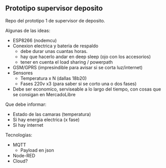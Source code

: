 ## Prototipo supervisor deposito

Repo del prototipo 1 de supervisor de deposito.

Algunas de las ideas:
- ESP8266 (nodemcu)
- Conexion electrica y bateria de respaldo
  - debe durar unas cuantas horas.
  - hay que hacerlo andar en deep sleep (ojo con los accesorios)
  - tener en cuenta el load sharing / powerpath
- GSM/GPRS (impresindible para avisar si se corta luz/internet)
- Sensores
  - Temperatura x N (dallas 18b20)
  - Fases 220v x3 (para saber si se corto una o dos fases)
- Debe ser economico, serviseable a lo largo del tiempo, con cosas que se consigan en MercadoLibre


Que debe informar:
- Estado de las camaras (temperatura)
- Si hay energia electrica (x fase)
- Si hay internet


Tecnologias:
- MQTT
  - Payload en json
- Node-RED
- Cloud?




